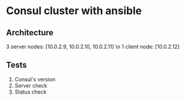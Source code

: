 Consul cluster with ansible
=========

Architecture
------------
3 server nodes: [10.0.2.9, 10.0.2.10, 10.0.2.11] \n
1 client node: [10.0.2.12]

Tests
------------
1. Consul's version
2. Server check
3. Status check
